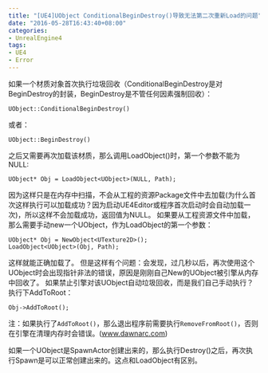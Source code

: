 ```yaml
---
title: "[UE4]UObject ConditionalBeginDestroy()导致无法第二次重新Load的问题"
date: "2016-05-28T16:43:40+08:00"
categories:
- UnrealEngine4
tags:
- UE4
- Error
---
```


如果一个材质对象首次执行垃圾回收（ConditionalBeginDestroy是对BeginDestroy的封装，BeginDestroy是不管任何因素强制回收）：

    UObject::ConditionalBeginDestroy()
或者：

    UObject::BeginDestroy()

之后又需要再次加载该材质，那么调用LoadObject<T>()时，第一个参数不能为NULL:

    UObject* Obj = LoadObject<UObject>(NULL, Path);


因为这样只是在内存中扫描，不会从工程的资源Package文件中去加载(为什么首次这样执行可以加载成功？因为启动UE4Editor或程序首次启动时会自动加载一次)，所以这样不会加载成功，返回值为NULL。
如果要从工程资源文件中加载，那么需要手动new一个UObject，作为LoadObject的第一个参数：

    UObject* Obj = NewObject<UTexture2D>();
    LoadObject<UObject>(Obj, Path);

这样就能正确加载了。
但是这样有个问题：会发现，过几秒以后，再次使用这个UObject时会出现指针非法的错误，原因是刚刚自己New的UObject被引擎从内存中回收了。
如果禁止引擎对该UObject自动垃圾回收，而是我们自己手动执行？执行下AddToRoot：

    Obj->AddToRoot();

注：如果执行了`AddToRoot()`，那么退出程序前需要执行`RemoveFromRoot()`，否则在引擎在清理内存时会错误。(www.dawnarc.com)

如果一个UObject是SpawnActor创建出来的，那么执行Destroy()之后，再次执行Spawn是可以正常创建出来的。这点和LoadObject有区别。


